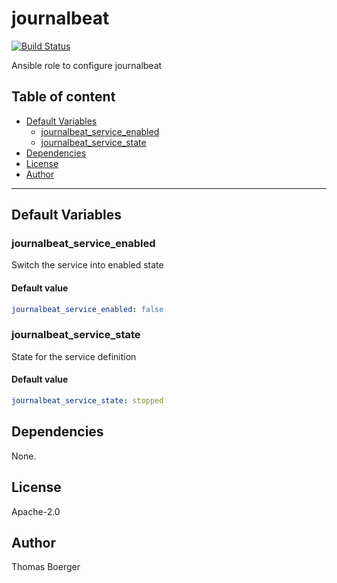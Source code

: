 # journalbeat

[![Build Status](https://cloud.drone.io/api/badges/rolehippie/journalbeat/status.svg)](https://cloud.drone.io/rolehippie/journalbeat)

Ansible role to configure journalbeat

## Table of content

* [Default Variables](#default-variables)
  * [journalbeat_service_enabled](#journalbeat_service_enabled)
  * [journalbeat_service_state](#journalbeat_service_state)
* [Dependencies](#dependencies)
* [License](#license)
* [Author](#author)

---

## Default Variables

### journalbeat_service_enabled

Switch the service into enabled state

#### Default value

```YAML
journalbeat_service_enabled: false
```

### journalbeat_service_state

State for the service definition

#### Default value

```YAML
journalbeat_service_state: stopped
```

## Dependencies

None.

## License

Apache-2.0

## Author

Thomas Boerger
